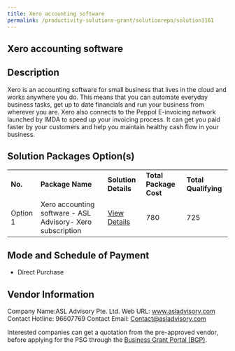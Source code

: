 ```yaml
---
title: Xero accounting software
permalink: /productivity-solutions-grant/solutionrepo/solution1161
---
```


## Xero accounting software

## Description

Xero is an accounting software for small business that lives in the cloud and works anywhere you do. This means that you can automate everyday business tasks, get up to date financials and run your business from wherever you are. Xero also connects to the Peppol E-invoicing network launched by IMDA to speed up your invoicing process. It can get you paid faster by your customers and help you maintain healthy cash flow in your business.

## Solution Packages Option(s)

<table>
<tr>
<td><b>No.</b></td>
<td><b>Package Name</b></td>
<td><b>Solution Details</b></td>
<td><b>Total Package Cost</b></td>
<td><b>Total Qualifying</b></td>
</tr>
<tr>
<td>Option 1</td>
<td>Xero accounting software - ASL Advisory- Xero subscription</td>
<td><a href='https://www.gobusiness.gov.sg/images/psg/Desensitised_ASL_Advisory_Annex_3_CR_wef_2_Sept_2021_Part_1.pdf'>View Details</a></td>
<td>780</td>
<td>725</td>
</tr>
</table>

## Mode and Schedule of Payment

 - Direct Purchase

## Vendor Information

 Company Name:ASL Advisory Pte. Ltd. 
Web URL: www.asladvisory.com 
Contact Hotline: 96607769 
Contact Email: Contact@asladvisory.com 


Interested companies can get a quotation from the pre-approved vendor, before applying for the PSG through the <a href='https://www.businessgrants.gov.sg/'>Business Grant Portal (BGP)</a>.
<script src="/jquery/resize-tables.js"></script>
